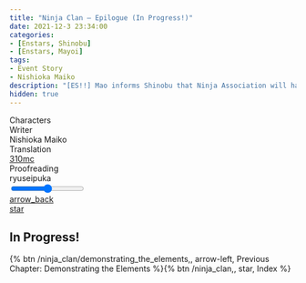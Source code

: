 ```yaml
---
title: "Ninja Clan – Epilogue (In Progress!)"
date: 2021-12-3 23:34:00
categories:
- [Enstars, Shinobu]
- [Enstars, Mayoi]
tags:
- Event Story
- Nishioka Maiko
description: "[ES!!] Mao informs Shinobu that Ninja Association will have its activities suspended. Shinobu consults with Tetora and Midori for help, but they can't come up with a foolproof solution…"
hidden: true
---
```

<div class="three-wrapper" style="--storyColor:#965e7d;--storyColor-rgb:150,94,125;--storyColor-h:326.8;--storyColor-s: 23%;--storyColor-l:47.8%;">
    <div class="info-area">
        <div class="info">
            <div class="info-item characters">
                <div class="label">
                    Characters
                </div>
                <div class="value">
								<a href="/categories/Enstars/Shinobu" character="Shinobu"></a>
                <a href="/categories/Enstars/Mayoi" character="Mayoi"></a>
                </div>
            </div>
            <div class="info-item one">
                <div class="label">
                    Writer
                </div>
                <div class="value">
                    Nishioka Maiko
                </div>
            </div>
            <div class="info-item two">
                <div class="label">
                    Translation
                </div>
                <div class="value">
                    <a href="/about">310mc</a>
                </div>
            </div>
            <div class="info-item three">
                <div class="label">
                   Proofreading
                </div>
                <div class="value">
                    ryuseipuka
                </div>
            </div>
        </div>
    </div>
</div>

<!-- more -->

<div class="toolbar-wrapper" style="--storyColor:#965e7d">
	<div class="slider-container">
		<input type="range" min="1" max="5" value="3" class="slider">
	</div>
	<div class="toolbar">
		<div class="toolbar__section">
			<a href="/ninja_clan/demonstrating_the_elements">
				<span class="material-icons-round">arrow_back</span>
			</a>
		</div>
		<!--<div class="toolbar__section">
			<a onclick="colorFill<th>()</th>">
				<span class="material-icons-round"><span id="dark-toggle">dark_mode</span><span id="light-toggle" style="display:none">light_mode</span></span>
			</a>
		</div>-->
		<div class="toolbar__section">
			<a href="/ninja_clan">
				<span class="material-icons-round">star</span>
			</a>
		</div>
		<!--<div class="toolbar__section">
			<a onclick="sliderDrop<th>()</th>">
				<span class="material-icons-round">format_size</span>
			</a>
		</div>-->
	</div>
</div>

## In Progress!

<div toc>{% btn /ninja_clan/demonstrating_the_elements,, arrow-left, Previous Chapter: Demonstrating the Elements %}{% btn /ninja_clan,, star, Index %}</div>
